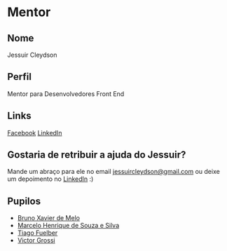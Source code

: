 # Mentor

## Nome

Jessuir Cleydson

## Perfil

Mentor para Desenvolvedores Front End

## Links

[Facebook](https://www.facebook.com/jessuir.cleydson)
[LinkedIn](https://br.linkedin.com/in/jessuir-cleydson-8223b640)

## Gostaria de retribuir a ajuda do Jessuir?

Mande um abraço para ele no email jessuircleydson@gmail.com ou deixe um depoimento no [LinkedIn](https://br.linkedin.com/in/jessuir-cleydson-8223b640) :)

## Pupilos


* [Bruno Xavier de Melo](/profiles/pupils/profiles/BrunoMelo.md)
* [Marcelo Henrique de Souza e Silva](/profiles/pupils/profiles/MarceloHenrique.md)
* [Tiago Fuelber](/profiles/pupils/profiles/TiagoFuelber.md)
* [Victor Grossi](/profiles/pupils/profiles/VictorGrossi.md)
